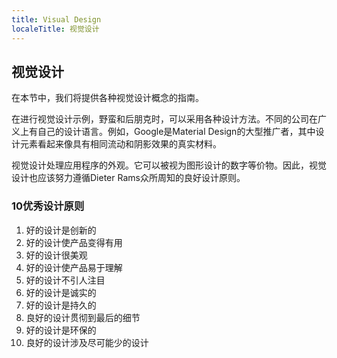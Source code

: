 ```yaml
---
title: Visual Design
localeTitle: 视觉设计
---
```

## 视觉设计

在本节中，我们将提供各种视觉设计概念的指南。

在进行视觉设计示例，野蛮和后朋克时，可以采用各种设计方法。不同的公司在广义上有自己的设计语言。例如，Google是Material Design的大型推广者，其中设计元素看起来像具有相同流动和阴影效果的真实材料。

视觉设计处理应用程序的外观。它可以被视为图形设计的数字等价物。因此，视觉设计也应该努力遵循Dieter Rams众所周知的良好设计原则。

### 10优秀设计原则

1.  好的设计是创新的
2.  好的设计使产品变得有用
3.  好的设计很美观
4.  好的设计使产品易于理解
5.  好的设计不引人注目
6.  好的设计是诚实的
7.  好的设计是持久的
8.  良好的设计贯彻到最后的细节
9.  好的设计是环保的
10.  良好的设计涉及尽可能少的设计